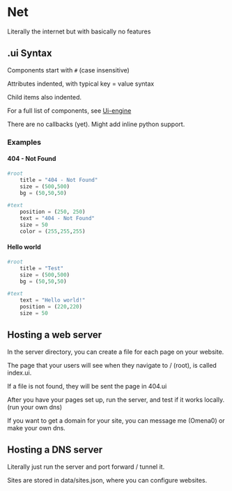 
# Net

Literally the internet but with basically no features

## .ui Syntax

Components start with `#` (case insensitive)

Attributes indented, with typical key = value syntax

Child items also indented.

For a full list of components, see [Ui-engine](https://github.com/Omena0/Ui-engine)

There are no callbacks (yet). Might add inline python support.

### Examples

#### 404 - Not Found

```py
#root
    title = "404 - Not Found"
    size = (500,500)
    bg = (50,50,50)

#text
    position = (250, 250)
    text = "404 - Not Found"
    size = 50
    color = (255,255,255)
```

#### Hello world

```py
#root
    title = "Test"
    size = (500,500)
    bg = (50,50,50)

#text
    text = "Hello world!"
    position = (220,220)
    size = 50
```

## Hosting a web server

In the server directory, you can create a file for each page on your website.

The page that your users will see when they navigate to / (root), is called index.ui.

If a file is not found, they will be sent the page in 404.ui

After you have your pages set up, run the server, and test if it works locally. (run your own dns)

If you want to get a domain for your site, you can message me (Omena0) or make your own dns.

## Hosting a DNS server

Literally just run the server and port forward / tunnel it.

Sites are stored in data/sites.json, where you can configure websites.

